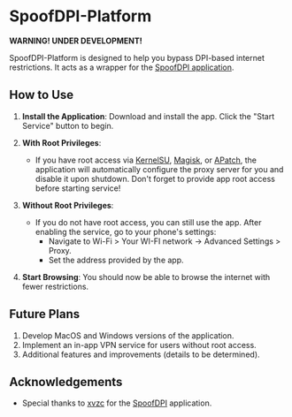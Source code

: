 # SpoofDPI-Platform

**WARNING! UNDER DEVELOPMENT!**

SpoofDPI-Platform is designed to help you bypass DPI-based internet restrictions. It acts as a wrapper for the [SpoofDPI application](https://github.com/xvzc/SpoofDPI).

## How to Use

1. **Install the Application**: Download and install the app. Click the "Start Service" button to begin.

2. **With Root Privileges**:
    - If you have root access via [KernelSU](https://github.com/tiann/KernelSU), [Magisk](https://github.com/topjohnwu/Magisk), or [APatch](https://github.com/bmax121/APatch), the application will automatically configure the proxy server for you and disable it upon shutdown. Don't forget to provide app root access before starting service!

3. **Without Root Privileges**:
    - If you do not have root access, you can still use the app. After enabling the service, go to your phone's settings:
        - Navigate to Wi-Fi > Your WI-FI network -> Advanced Settings > Proxy.
        - Set the address provided by the app.

4. **Start Browsing**: You should now be able to browse the internet with fewer restrictions.

## Future Plans

1. Develop MacOS and Windows versions of the application.
2. Implement an in-app VPN service for users without root access.
3. Additional features and improvements (details to be determined).

## Acknowledgements

- Special thanks to [xvzc](https://github.com/xvzc/) for the [SpoofDPI](https://github.com/xvzc/SpoofDPI) application.